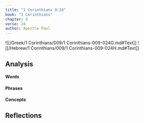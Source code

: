 ```yaml
---
title: "1 Corinthians 9:24"
book: "1 Corinthians"
chapter: 9
verse: 24
author: Apostle Paul
---
```

![[/Greek/1 Corinthians/009/1 Corinthians-009-024G.md#Text]]
![[/Hebrew/1 Corinthians/009/1 Corinthians-009-024H.md#Text]]

## Analysis

#### Words

#### Phrases

#### Concepts

## Reflections
